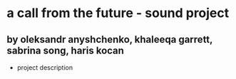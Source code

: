 # a call from the future - sound project

## by oleksandr anyshchenko, khaleeqa garrett, sabrina song, haris kocan

- project description
